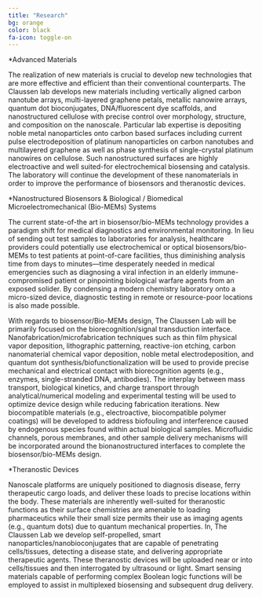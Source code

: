 ```yaml
---
title: "Research"
bg: orange
color: black
fa-icon: toggle-on
---
```



*Advanced Materials

The realization of new materials is crucial to develop new technologies that are more effective and efficient than their conventional counterparts. The Claussen lab develops new materials including vertically aligned carbon nanotube arrays, multi-layered graphene petals, metallic nanowire arrays, quantum dot bioconjugates, DNA/fluorescent dye scaffolds, and nanostructured cellulose with precise control over morphology, structure, and composition on the nanoscale. Particular lab expertise is depositing noble metal nanoparticles onto carbon based surfaces including current pulse electrodeposition of platinum nanoparticles on carbon nanotubes and multilayered graphene as well as phase synthesis of single-crystal platinum nanowires on cellulose. Such nanostructured surfaces are highly electroactive and well suited-for electrochemical biosensing and catalysis. The laboratory will continue the development of these nanomaterials in order to improve the performance of biosensors and theranostic devices.


*Nanostructured Biosensors & Biological / Biomedical Microelectromechanical (Bio-MEMs) Systems

The current state-of-the art in biosensor/bio-MEMs technology provides a paradigm shift for medical diagnostics and environmental monitoring. In lieu of sending out test samples to laboratories for analysis, healthcare providers could potentially use electrochemical or optical biosensors/bio-MEMs to test patients at point-of-care facilities, thus diminishing analysis time from days to minutes—time desperately needed in medical emergencies such as diagnosing a viral infection in an elderly immune-compromised patient or pinpointing biological warfare agents from an exposed solider. By condensing a modern chemistry laboratory onto a micro-sized device, diagnostic testing in remote or resource-poor locations is also made possible. 

With regards to biosensor/Bio-MEMs design, The Claussen Lab will be primarily focused on the biorecognition/signal transduction interface. Nanofabrication/microfabrication techniques such as thin film physical vapor deposition, lithographic patterning, reactive-ion etching, carbon nanomaterial chemical vapor deposition, noble metal electrodeposition, and quantum dot synthesis/biofunctionalization will be used to provide precise mechanical and electrical contact with biorecognition agents (e.g., enzymes, single-stranded DNA, antibodies). The interplay between mass transport, biological kinetics, and charge transport through analytical/numerical modeling and experimental testing will be used to optimize device design while reducing fabrication iterations. New biocompatible materials (e.g., electroactive, biocompatible polymer coatings) will be developed to address biofouling and interference caused by endogenous species found within actual biological samples. Microfluidic channels, porous membranes, and other sample delivery mechanisms will be incorporated around the bionanostructured interfaces to complete the biosensor/bio-MEMs design. 


*Theranostic Devices

Nanoscale platforms are uniquely positioned to diagnosis disease, ferry therapeutic cargo loads, and deliver these loads to precise locations within the body. These materials are inherently well-suited for theranostic functions as their surface chemistries are amenable to loading pharmaceutics while their small size permits their use as imaging agents (e.g., quantum dots) due to quantum mechanical properties. In, The Claussen Lab we develop self-propelled, smart nanoparticles/nanobioconjugates that are capable of penetrating cells/tissues, detecting a disease state, and delivering appropriate therapeutic agents. These theranostic devices will be uploaded near or into cells/tissues and then interrogated by ultrasound or light. Smart sensing materials capable of performing complex Boolean logic functions will be employed to assist in multiplexed biosensing and subsequent drug delivery.  

